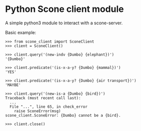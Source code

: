 # Python Scone client module

A simple python3 module to interact with a scone-server.

Basic example:

    >>> from scone_client import SconeClient
    >>> client = SconeClient()

    >>> client.query('(new-indv {Dumbo} {elephant})')
    '{Dumbo}'

    >>> client.predicate('(is-x-a-y? {Dumbo} {mammal})')
    'YES'

    >>> client.predicate('(is-x-a-y? {Dumbo} {air transport})')
    'MAYBE'

    >>> client.query('(new-is-a {Dumbo} {bird})')
    Traceback (most recent call last):
	  ...
      File "...", line 65, in check_error
        raise SconeError(msg)
    scone_client.SconeError: {Dumbo} cannot be a {bird}.

    >>> client.close()